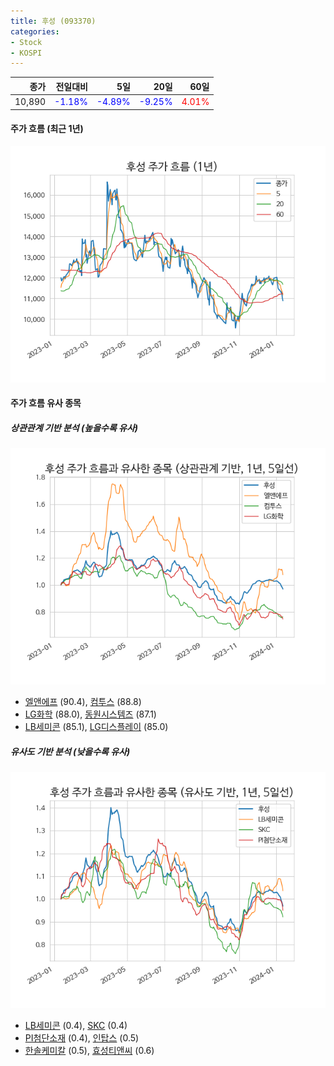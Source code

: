 ```yaml
---
title: 후성 (093370)
categories:
- Stock
- KOSPI
---
```


|종가|전일대비|5일|20일|60일|
|---:|-------:|--:|---:|---:|
|10,890|<span style="color: blue">-1.18%</span>|<span style="color: blue">-4.89%</span>|<span style="color: blue">-9.25%</span>|<span style="color: red">4.01%</span>|

<!-- more -->


#### 주가 흐름 (최근 1년)
![093370](/assets/images/stock/093370.png)


#### 주가 흐름 유사 종목


##### 상관관계 기반 분석 (높을수록 유사)
![093370](/assets/images/stock/093370_corr.png)
- [엘앤에프](/066970/) (90.4), [컴투스](/078340/) (88.8)
- [LG화학](/051910/) (88.0), [동원시스템즈](/014820/) (87.1)
- [LB세미콘](/061970/) (85.1), [LG디스플레이](/034220/) (85.0)


##### 유사도 기반 분석 (낮을수록 유사)	
![093370](/assets/images/stock/093370_sim.png)
- [LB세미콘](/061970/) (0.4), [SKC](/011790/) (0.4)
- [PI첨단소재](/178920/) (0.4), [인탑스](/049070/) (0.5)
- [한솔케미칼](/014680/) (0.5), [효성티앤씨](/298020/) (0.6)